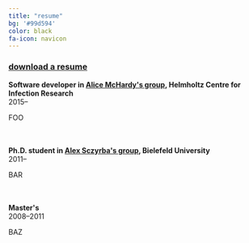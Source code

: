 ```yaml
---
title: "resume"
bg: '#99d594'
color: black
fa-icon: navicon
---
```


<h3><a href="/abremges.pdf" target="_blank">download a resume</a></h3>

**Software developer in <a href="http://www.helmholtz-hzi.de/en/research/research_topics/bacterial_and_viral_pathogens/computational_biology_of_infection_research/" target="_blank">Alice McHardy's group</a>, Helmholtz Centre for Infection Research**  
2015&ndash;


FOO

<br/><br/>
**Ph.D. student in <a href="http://www.cebitec.uni-bielefeld.de/cmg/" target="_blank">Alex Sczyrba's group</a>, Bielefeld University**  
2011&ndash;


BAR

<br/><br/>
**Master's**  
2008&ndash;2011


BAZ
